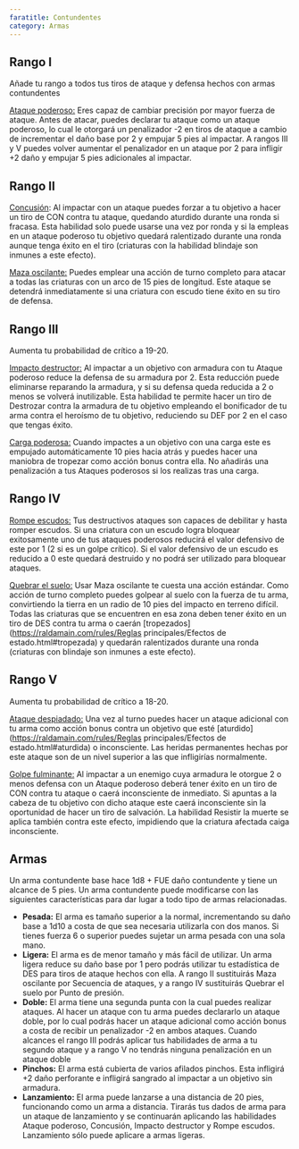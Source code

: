 ```yaml
---
faratitle: Contundentes
category: Armas
---
```


## Rango I

Añade tu rango a todos tus tiros de ataque y defensa hechos con armas contundentes

<u>Ataque poderoso:</u> Eres capaz de cambiar precisión por mayor fuerza de ataque. Antes de atacar, puedes declarar tu ataque como un ataque poderoso, lo cual le otorgará un penalizador -2 en tiros de ataque a cambio de incrementar el daño base por 2 y empujar 5 pies al impactar. A rangos III y V puedes volver aumentar el penalizador en un ataque por 2 para infligir +2 daño y empujar 5 pies adicionales al impactar.

## Rango II

<u>Concusión</u>: Al impactar con un ataque puedes forzar a tu objetivo a hacer un tiro de CON contra tu ataque, quedando aturdido durante una ronda si fracasa. Esta habilidad solo puede usarse una vez por ronda y si la empleas en un ataque poderoso tu objetivo quedará ralentizado durante una ronda aunque tenga éxito en el tiro (criaturas con la habilidad blindaje son inmunes a este efecto).

<u>Maza oscilante:</u> Puedes emplear una acción de turno completo para atacar a todas las criaturas con un arco de 15 pies de longitud. Este ataque se detendrá inmediatamente si una criatura con escudo tiene éxito en su tiro de defensa.

## Rango III

Aumenta tu probabilidad de crítico a 19-20.

<u>Impacto destructor:</u> Al impactar a un objetivo con armadura con tu Ataque poderoso reduce la defensa de su armadura por 2. Esta reducción puede eliminarse reparando la armadura, y si su defensa queda reducida a 2 o menos se volverá inutilizable. Esta habilidad te permite hacer un tiro de Destrozar contra la armadura de tu objetivo empleando el bonificador de tu arma contra el heroísmo de tu objetivo, reduciendo su DEF por 2 en el caso que tengas éxito.

<u>Carga poderosa:</u> Cuando impactes a un objetivo con una carga este es empujado automáticamente 10 pies hacia atrás y puedes hacer una maniobra de tropezar como acción bonus contra ella. No añadirás una penalización a tus Ataques poderosos si los realizas tras una carga.

## Rango IV 

<u>Rompe escudos:</u> Tus destructivos ataques son capaces de debilitar y hasta romper escudos. Si una criatura con un escudo logra bloquear exitosamente uno de tus ataques poderosos reducirá el valor defensivo de este por 1 (2 si es un golpe crítico). Si el valor defensivo de un escudo es reducido a 0 este quedará destruido y no podrá ser utilizado para bloquear ataques.

<u>Quebrar el suelo:</u> Usar Maza oscilante te cuesta una acción estándar. Como acción de turno completo puedes golpear al suelo con la fuerza de tu arma, convirtiendo la tierra en un radio de 10 pies del impacto en terreno difícil. Todas las criaturas que se encuentren en esa zona deben tener éxito en un tiro de DES contra tu arma o caerán [tropezados](https://raldamain.com/rules/Reglas principales/Efectos de estado.html#tropezada) y quedarán ralentizados durante una ronda (criaturas con blindaje son inmunes a este efecto).

## Rango V 

Aumenta tu probabilidad de crítico a 18-20.

<u>Ataque despiadado:</u> Una vez al turno puedes hacer un ataque adicional con tu arma como acción bonus contra un objetivo que esté [aturdido](https://raldamain.com/rules/Reglas principales/Efectos de estado.html#aturdida) o inconsciente. Las heridas permanentes hechas por este ataque son de un nivel superior a las que infligirías normalmente.

<u>Golpe fulminante:</u> Al impactar a un enemigo cuya armadura le otorgue 2 o menos defensa con un Ataque poderoso deberá tener éxito en un tiro de CON contra tu ataque o caerá inconsciente de inmediato. Si apuntas a la cabeza de tu objetivo con dicho ataque este caerá inconsciente sin la oportunidad de hacer un tiro de salvación. La habilidad Resistir la muerte se aplica también contra este efecto, impidiendo que la criatura afectada caiga inconsciente.

## Armas

Un arma contundente base hace 1d8 + FUE daño contundente y tiene un alcance de 5 pies. Un arma contundente puede modificarse con las siguientes características para dar lugar a todo tipo de armas relacionadas.

- **Pesada:** El arma es tamaño superior a la normal, incrementando su daño base a 1d10 a costa de que sea necesaria utilizarla con dos manos. Si tienes fuerza 6 o superior puedes sujetar un arma pesada con una sola mano.
- **Ligera:** El arma es de menor tamaño y más fácil de utilizar. Un arma ligera reduce su daño base por 1 pero podrás utilizar tu estadística de DES para tiros de ataque hechos con ella. A rango II sustituirás Maza oscilante por Secuencia de ataques, y a rango IV sustituirás Quebrar el suelo por Punto de presión.
- **Doble:** El arma tiene una segunda punta con la cual puedes realizar ataques. Al hacer un ataque con tu arma puedes declararlo un ataque doble, por lo cual podrás hacer un ataque adicional como acción bonus a costa de recibir un penalizador -2 en ambos ataques. Cuando alcances el rango III podrás aplicar tus habilidades de arma a tu segundo ataque y a rango V no tendrás ninguna penalización en un ataque doble
- **Pinchos:** El arma está cubierta de varios afilados pinchos. Esta infligirá +2 daño perforante e infligirá sangrado al impactar a un objetivo sin armadura.
- **Lanzamiento:** El arma puede lanzarse a una distancia de 20 pies, funcionando como un arma a distancia. Tirarás tus dados de arma para un ataque de lanzamiento y se continuarán aplicando las habilidades Ataque poderoso, Concusión, Impacto destructor y Rompe escudos. Lanzamiento sólo puede aplicare a armas ligeras.
